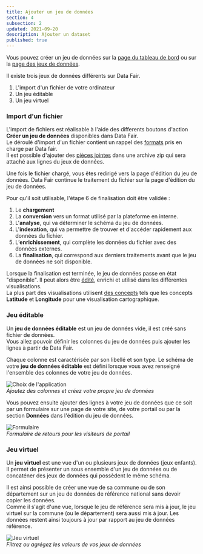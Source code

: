 ```yaml
---
title: Ajouter un jeu de données
section: 4
subsection: 2
updated: 2021-09-20
description: Ajouter un dataset
published: true
---
```


Vous pouvez créer un jeu de données sur la [page du tableau de bord](./user-guide-backoffice/dashboard) ou sur la [page des jeux de données](./user-guide-backoffice/datasets).

Il existe trois jeux de données différents sur Data Fair.
1. L'import d'un fichier de votre ordinateur
2. Un jeu éditable
3. Un jeu virtuel

### Import d'un fichier

L'import de fichiers est réalisable à l'aide des differents boutons d'action **Créer un jeu de données** disponibles dans Data Fair.  
Le déroulé d'import d'un fichier contient un rappel des [formats](./user-guide-backoffice/file-formats) pris en charge par Data fair.  
Il est possible d'ajouter des [pièces jointes](./user-guide-backoffice/attachements) dans une archive zip qui sera attaché aux lignes du jeux de données.

Une fois le fichier chargé, vous êtes redirigé vers la page d'édition du jeu de données. Data Fair continue le traitement du fichier sur la page d'édition du jeu de données.  

Pour qu'il soit utilisable, l'étape 6 de finalisation doit être validée :  

1. Le **chargement**
2. La **conversion** vers un format utilisé par la plateforme en interne.
3. L'**analyse**, qui va déterminer le schéma du jeu de données.
4. L'**indexation**, qui va permettre de trouver et d'accéder rapidement aux données du fichier.
5. L’**enrichissement**, qui complète les données du fichier avec des données externes.
6. La **finalisation**, qui correspond aux derniers traitements avant que le jeu de données ne soit disponible.

<p>
</p>

Lorsque la finalisation est terminée, le jeu de données passe en état "disponible". Il peut alors être [édité](./user-guide-backoffice/edition-dataset), enrichi et utilisé dans les différentes visualisations.  
La plus part des visualisations utilisent [des concepts](./user-guide-backoffice/concept) tels que les concepts **Latitude** et **Longitude** pour une visualisation cartographique.

### Jeu éditable

Un **jeu de données éditable** est un jeu de données vide, il est créé sans fichier de données.  
Vous allez pouvoir définir les colonnes du jeu de données puis ajouter les lignes à partir de Data Fair.

Chaque colonne est caractérisée par son libellé et son type.
Le schéma de votre **jeu de données éditable** est défini lorsque vous avez renseigné l'ensemble des colonnes de votre jeu de données.

![Choix de l'application](./images/user-guide-backoffice/import-schema-editable.jpg)  
*Ajoutez des colonnes et créez votre propre jeu de données*

Vous pouvez ensuite ajouter des lignes à votre jeu de données que ce soit par un formulaire sur une page de votre site, de votre portail ou par la section **Données** dans l'édition du jeu de données.

![Formulaire](./images/user-guide-backoffice/import-formulaire.jpg)  
*Formulaire de retours pour les visiteurs de portail*

### Jeu virtuel

Un **jeu virtuel** est une vue d'un ou plusieurs jeux de données (jeux enfants).  
Il permet de présenter un sous ensemble d'un jeu de données ou de concaténer des jeux de données qui possèdent le même schéma.

Il est ainsi possible de créer une vue de sa commune ou de son département sur un jeu de données de référence national sans devoir copier les données.  
Comme il s'agit d'une vue, lorsque le jeu de référence sera mis à jour, le jeu virtuel sur la commune (ou le département) sera aussi mis à jour. Les données restent ainsi toujours à jour par rapport au jeu de données référence.

![Jeu virtuel](./images/user-guide-backoffice/import-virtuel-valeur.jpg)  
*Filtrez ou agrégez les valeurs de vos jeux de données*
